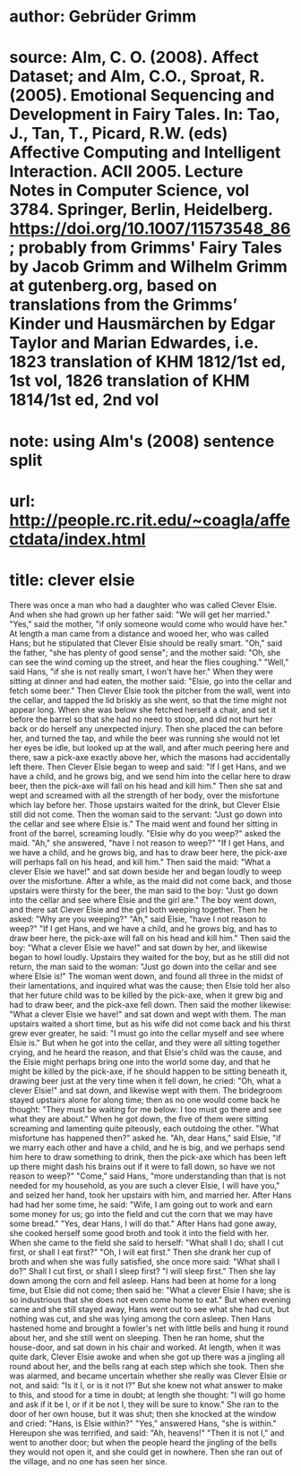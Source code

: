 # author: Gebrüder Grimm
# source: Alm, C. O. (2008). Affect Dataset; and Alm, C.O., Sproat, R. (2005). Emotional Sequencing and Development in Fairy Tales. In: Tao, J., Tan, T., Picard, R.W. (eds) Affective Computing and Intelligent Interaction. ACII 2005. Lecture Notes in Computer Science, vol 3784. Springer, Berlin, Heidelberg. https://doi.org/10.1007/11573548_86; probably from Grimms' Fairy Tales by Jacob Grimm and Wilhelm Grimm at gutenberg.org, based on translations from the Grimms’ Kinder und Hausmärchen by Edgar Taylor and Marian Edwardes, i.e. 1823 translation of KHM 1812/1st ed, 1st vol, 1826 translation of KHM 1814/1st ed, 2nd vol
# note: using Alm's (2008) sentence split
# url: http://people.rc.rit.edu/~coagla/affectdata/index.html
# title: clever elsie

There was once a man who had a daughter who was called Clever Elsie.
And when she had grown up her father said: "We will get her married."
"Yes," said the mother, "if only someone would come who would have her."
At length a man came from a distance and wooed her, who was called Hans; but he stipulated that Clever Elsie should be really smart.
"Oh," said the father, "she has plenty of good sense"; and the mother said: "Oh, she can see the wind coming up the street, and hear the flies coughing."
"Well," said Hans, "if she is not really smart, I won't have her."
When they were sitting at dinner and had eaten, the mother said: "Elsie, go into the cellar and fetch some beer."
Then Clever Elsie took the pitcher from the wall, went into the cellar, and tapped the lid briskly as she went, so that the time might not appear long.
When she was below she fetched herself a chair, and set it before the barrel so that she had no need to stoop, and did not hurt her back or do herself any unexpected injury.
Then she placed the can before her, and turned the tap, and while the beer was running she would not let her eyes be idle, but looked up at the wall, and after much peering here and there, saw a pick-axe exactly above her, which the masons had accidentally left there.
Then Clever Elsie began to weep and said: "If I get Hans, and we have a child, and he grows big, and we send him into the cellar here to draw beer, then the pick-axe will fall on his head and kill him."
Then she sat and wept and screamed with all the strength of her body, over the misfortune which lay before her.
Those upstairs waited for the drink, but Clever Elsie still did not come.
Then the woman said to the servant: "Just go down into the cellar and see where Elsie is."
The maid went and found her sitting in front of the barrel, screaming loudly.
"Elsie why do you weep?" asked the maid.
"Ah," she answered, "have I not reason to weep?"
"If I get Hans, and we have a child, and he grows big, and has to draw beer here, the pick-axe will perhaps fall on his head, and kill him."
Then said the maid: "What a clever Elsie we have!" and sat down beside her and began loudly to weep over the misfortune.
After a while, as the maid did not come back, and those upstairs were thirsty for the beer, the man said to the boy: "Just go down into the cellar and see where Elsie and the girl are."
The boy went down, and there sat Clever Elsie and the girl both weeping together.
Then he asked: "Why are you weeping?"
"Ah," said Elsie, "have I not reason to weep?"
"If I get Hans, and we have a child, and he grows big, and has to draw beer here, the pick-axe will fall on his head and kill him."
Then said the boy: "What a clever Elsie we have!" and sat down by her, and likewise began to howl loudly.
Upstairs they waited for the boy, but as he still did not return, the man said to the woman: "Just go down into the cellar and see where Elsie is!"
The woman went down, and found all three in the midst of their lamentations, and inquired what was the cause; then Elsie told her also that her future child was to be killed by the pick-axe, when it grew big and had to draw beer, and the pick-axe fell down.
Then said the mother likewise: "What a clever Elsie we have!" and sat down and wept with them.
The man upstairs waited a short time, but as his wife did not come back and his thirst grew ever greater, he said: "I must go into the cellar myself and see where Elsie is."
But when he got into the cellar, and they were all sitting together crying, and he heard the reason, and that Elsie's child was the cause, and the Elsie might perhaps bring one into the world some day, and that he might be killed by the pick-axe, if he should happen to be sitting beneath it, drawing beer just at the very time when it fell down, he cried: "Oh, what a clever Elsie!" and sat down, and likewise wept with them.
The bridegroom stayed upstairs alone for along time; then as no one would come back he thought: "They must be waiting for me below: I too must go there and see what they are about."
When he got down, the five of them were sitting screaming and lamenting quite piteously, each outdoing the other.
"What misfortune has happened then?" asked he.
"Ah, dear Hans," said Elsie, "if we marry each other and have a child, and he is big, and we perhaps send him here to draw something to drink, then the pick-axe which has been left up there might dash his brains out if it were to fall down, so have we not reason to weep?"
"Come," said Hans, "more understanding than that is not needed for my household, as you are such a clever Elsie, I will have you," and seized her hand, took her upstairs with him, and married her.
After Hans had had her some time, he said: "Wife, I am going out to work and earn some money for us; go into the field and cut the corn that we may have some bread."
"Yes, dear Hans, I will do that."
After Hans had gone away, she cooked herself some good broth and took it into the field with her.
When she came to the field she said to herself: "What shall I do; shall I cut first, or shall I eat first?"
"Oh, I will eat first."
Then she drank her cup of broth and when she was fully satisfied, she once more said: "What shall I do?"
Shall I cut first, or shall I sleep first?
"I will sleep first."
Then she lay down among the corn and fell asleep.
Hans had been at home for a long time, but Elsie did not come; then said he: "What a clever Elsie I have; she is so industrious that she does not even come home to eat."
But when evening came and she still stayed away, Hans went out to see what she had cut, but nothing was cut, and she was lying among the corn asleep.
Then Hans hastened home and brought a fowler's net with little bells and hung it round about her, and she still went on sleeping.
Then he ran home, shut the house-door, and sat down in his chair and worked.
At length, when it was quite dark, Clever Elsie awoke and when she got up there was a jingling all round about her, and the bells rang at each step which she took.
Then she was alarmed, and became uncertain whether she really was Clever Elsie or not, and said: "Is it I, or is it not I?"
But she knew not what answer to make to this, and stood for a time in doubt; at length she thought: "I will go home and ask if it be I, or if it be not I, they will be sure to know."
She ran to the door of her own house, but it was shut; then she knocked at the window and cried: "Hans, is Elsie within?"
"Yes," answered Hans, "she is within."
Hereupon she was terrified, and said: "Ah, heavens!"
"Then it is not I," and went to another door; but when the people heard the jingling of the bells they would not open it, and she could get in nowhere.
Then she ran out of the village, and no one has seen her since.

